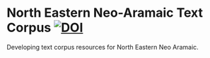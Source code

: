 # North Eastern Neo-Aramaic Text Corpus [![DOI](https://zenodo.org/badge/178829734.svg)](https://zenodo.org/badge/latestdoi/178829734)

Developing text corpus resources for North Eastern Neo Aramaic.
